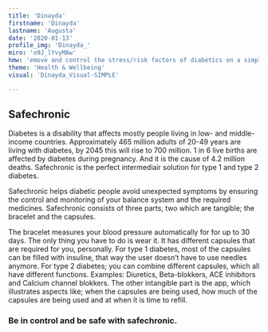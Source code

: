 ```yaml
---
title: 'Dinayda'
firstname: 'Dinayda'
lastname: 'Augusta'
date: '2020-01-13'
profile_img: 'Dinayda_'
miro: 'o9J_lYvyMAw'
hmw: 'emove and control the stress/risk factors of diabetics on a simple and reliable manner? '
theme: 'Health & Wellbeing'
visual: 'Dinayda_Visual-SIMPLE'

---
```


## Safechronic

Diabetes  is  a  disability  that  affects  mostly  people  living  in  low-  and  middle-income countries.  Approximately  465  million  adults  of  20-49  years  are  living  with diabetes,  by 2045  this  will  rise  to  700  million.  1  in  6  live  births  are  affected  by  diabetes  during pregnancy.   And   it   is   the   cause   of   4.2   million   deaths.   Safechronic   is   the   perfect intermediair solution for type 1 and type 2 diabetes.  

Safechronic  helps  diabetic  people  avoid  unexpected  symptoms  by  ensuring  the  control and monitoring of your balance system and the required medicines. Safechronic consists of three parts, two which are tangible; the bracelet and the capsules.  

The bracelet measures your blood pressure automatically for for up to 30 days. The only thing  you  have  to  do  is  wear  it.  It  has  different  capsules  that  are  required  for  you, personally. For type 1 diabetes, most of the capsules can be filled with insuline, that way the  user  doesn’t  have  to  use  needles  anymore.  For  type  2  diabetes;  you  can  combine different  capsules,  which  all  have  different  functions.  Examples:  Diuretics,  Beta-blokkers, ACE inhibitors and Calcium channel blokkers. The other intangible part is the app, which illustrates aspects like; when the capsules are being used, how much of the capsules are being used and at when it is time to refill.  

### Be in control and be safe with safechronic.

